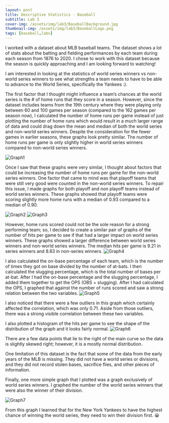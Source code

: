 ```yaml
---
layout: post
title: Descriptive Statistics - Baseball
subtitle: Lab 3
cover-img: /assets/img/lab3/BaseballBackground.jpg
thumbnail-img: /assets/img/lab3/BaseballLogo.png
tags: [baseball,labs]
---
```


I worked with a dataset about MLB baseball teams. The dataset shows a lot of stats about the batting and fielding performances by each team during each season from 1876 to 2020. I chose to work with this dataset because the season is quickly approaching and I am looking forward to watching!

I am interested in looking at the statistics of world series winners vs non-world series winners to see what strengths a team needs to have to be able to advance to the World Series, specifically the Yankees :).

The first factor that I thought might influence a team’s chances at the world series is the # of home runs that they score in a season. However, since the dataset includes teams from the 19th century where they were playing only between 60 and 100 games per season (compared to the 162 games per season now), I calculated the number of home runs per game instead of just plotting the number of home runs which would result in a much larger range of data and could drag down the mean and median of both the world series and non-world series winners. Despite the consideration for the fewer games in earlier seasons, these graphs look pretty similar. The number of home runs per game is only slightly higher in world series winners compared to non-world series winners.

![Graph1](https://isabellefic.github.io/art-of-data/assets/img/lab3/1.png)

Once I saw that these graphs were very similar, I thought about factors that could be increasing the number of home runs per game for the non-world series winners. One factor that came to mind was that playoff teams that were still very good were counted in the non-world series winners. To repair this issue, I made graphs for both playoff and non playoff teams instead of world series winners. These graphs showed that playoff teams were scoring slightly more home runs with a median of 0.93 compared to a median of 0.90.

![Graph2](https://isabellefic.github.io/art-of-data/assets/img/lab3/2.png)
![Graph3](https://isabellefic.github.io/art-of-data/assets/img/lab3/3.png)

However, home runs scored could not be the sole reason for a strong performing team; so, I decided to create a similar pair of graphs of the number of hits per game to see if that had a larger impact on world series winners. These graphs showed a larger difference between world series winners and non-world series winners. The median hits per game is 9.21 in series winners and 8.83 in non-series winners.
![Graph4](https://isabellefic.github.io/art-of-data/assets/img/lab3/4.png)

I also calculated the on-base percentage of each team, which is the number of times they got on base divided by the number of at-bats. I then calculated the slugging percentage, which is the total number of bases per at-bat. After I had the on-base percentage and the slugging percentage, I added them together to get the OPS (OBS + slugging). After I had calculated the OPS, I graphed that against the number of runs scored and saw a strong relation between the two variables.
![Graph5](https://isabellefic.github.io/art-of-data/assets/img/lab3/5.png)

I also noticed that there were a few outliers in this graph which certainly affected the correlation, which was only 0.71. Aside from those outliers, there was a strong visible correlation between these two variables.

I also plotted a histogram of the hits per game to see the shape of the distribution of the graph and it looks fairly normal.
![Graph6](https://isabellefic.github.io/art-of-data/assets/img/lab3/6.png)

There are a few data points that lie to the right of the main curve so the data is slightly skewed right; however, it is a mostly normal distribution.

One limitation of this dataset is the fact that some of the data from the early years of the MLB is missing. They did not have a world series or divisions, and they did not record stolen bases, sacrifice flies, and other pieces of information.

Finally, one more simple graph that I plotted was a graph exclusively of world series winners. I graphed the number of the world series winners that were also the winner of their division.

![Graph7](https://isabellefic.github.io/art-of-data/assets/img/lab3/7.png)

From this graph I learned that for the New York Yankees to have the highest chance of winning the world series, they need to win their division first. 😀

